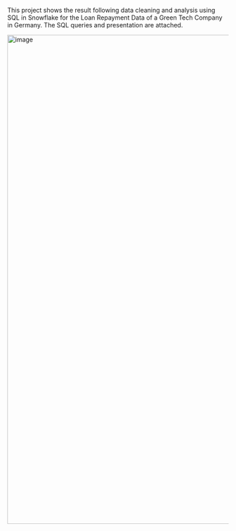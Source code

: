This project shows the result following data cleaning and analysis using SQL in Snowflake for the Loan Repayment Data of a Green Tech Company in Germany.
The SQL queries and presentation are attached.

<img width="1114" alt="image" src="https://github.com/soulsuv/data-cleaning-and-analysis-with-SQL-in-Snowflake/assets/104909285/1be96746-ee40-4a07-adc5-4e50803293bb">
